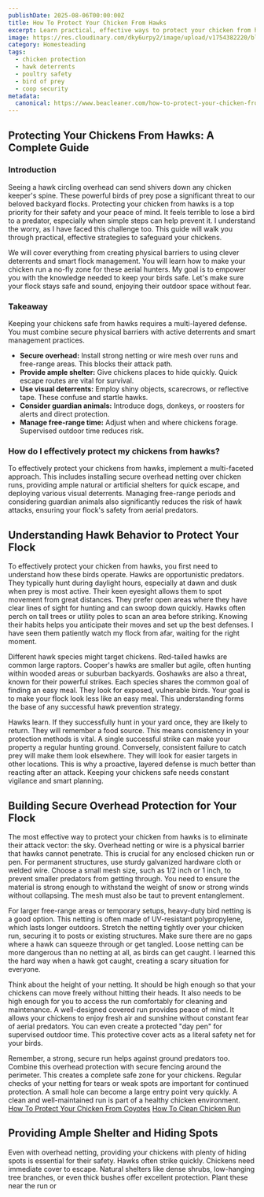 ```yaml
---
publishDate: 2025-08-06T00:00:00Z
title: How To Protect Your Chicken From Hawks
excerpt: Learn practical, effective ways to protect your chicken from hawks using physical barriers, visual deterrents, and smart flock management strategies.
image: https://res.cloudinary.com/dky6urpy2/image/upload/v1754382220/blog_image_1754382219_qzhk3l.webp
category: Homesteading
tags:
  - chicken protection
  - hawk deterrents
  - poultry safety
  - bird of prey
  - coop security
metadata:
  canonical: https://www.beacleaner.com/how-to-protect-your-chicken-from-hawks
---
```


## Protecting Your Chickens From Hawks: A Complete Guide

### Introduction

Seeing a hawk circling overhead can send shivers down any chicken keeper's spine. These powerful birds of prey pose a significant threat to our beloved backyard flocks. Protecting your chicken from hawks is a top priority for their safety and your peace of mind. It feels terrible to lose a bird to a predator, especially when simple steps can help prevent it. I understand the worry, as I have faced this challenge too. This guide will walk you through practical, effective strategies to safeguard your chickens.

We will cover everything from creating physical barriers to using clever deterrents and smart flock management. You will learn how to make your chicken run a no-fly zone for these aerial hunters. My goal is to empower you with the knowledge needed to keep your birds safe. Let's make sure your flock stays safe and sound, enjoying their outdoor space without fear.

### Takeaway

Keeping your chickens safe from hawks requires a multi-layered defense. You must combine secure physical barriers with active deterrents and smart management practices.

*   **Secure overhead:** Install strong netting or wire mesh over runs and free-range areas. This blocks their attack path.
*   **Provide ample shelter:** Give chickens places to hide quickly. Quick escape routes are vital for survival.
*   **Use visual deterrents:** Employ shiny objects, scarecrows, or reflective tape. These confuse and startle hawks.
*   **Consider guardian animals:** Introduce dogs, donkeys, or roosters for alerts and direct protection.
*   **Manage free-range time:** Adjust when and where chickens forage. Supervised outdoor time reduces risk.

### How do I effectively protect my chickens from hawks?

To effectively protect your chickens from hawks, implement a multi-faceted approach. This includes installing secure overhead netting over chicken runs, providing ample natural or artificial shelters for quick escape, and deploying various visual deterrents. Managing free-range periods and considering guardian animals also significantly reduces the risk of hawk attacks, ensuring your flock's safety from aerial predators.

## Understanding Hawk Behavior to Protect Your Flock

To effectively protect your chicken from hawks, you first need to understand how these birds operate. Hawks are opportunistic predators. They typically hunt during daylight hours, especially at dawn and dusk when prey is most active. Their keen eyesight allows them to spot movement from great distances. They prefer open areas where they have clear lines of sight for hunting and can swoop down quickly. Hawks often perch on tall trees or utility poles to scan an area before striking. Knowing their habits helps you anticipate their moves and set up the best defenses. I have seen them patiently watch my flock from afar, waiting for the right moment.

Different hawk species might target chickens. Red-tailed hawks are common large raptors. Cooper's hawks are smaller but agile, often hunting within wooded areas or suburban backyards. Goshawks are also a threat, known for their powerful strikes. Each species shares the common goal of finding an easy meal. They look for exposed, vulnerable birds. Your goal is to make your flock look less like an easy meal. This understanding forms the base of any successful hawk prevention strategy.

Hawks learn. If they successfully hunt in your yard once, they are likely to return. They will remember a food source. This means consistency in your protection methods is vital. A single successful strike can make your property a regular hunting ground. Conversely, consistent failure to catch prey will make them look elsewhere. They will look for easier targets in other locations. This is why a proactive, layered defense is much better than reacting after an attack. Keeping your chickens safe needs constant vigilance and smart planning.

## Building Secure Overhead Protection for Your Flock

The most effective way to protect your chicken from hawks is to eliminate their attack vector: the sky. Overhead netting or wire is a physical barrier that hawks cannot penetrate. This is crucial for any enclosed chicken run or pen. For permanent structures, use sturdy galvanized hardware cloth or welded wire. Choose a small mesh size, such as 1/2 inch or 1 inch, to prevent smaller predators from getting through. You need to ensure the material is strong enough to withstand the weight of snow or strong winds without collapsing. The mesh must also be taut to prevent entanglement.

For larger free-range areas or temporary setups, heavy-duty bird netting is a good option. This netting is often made of UV-resistant polypropylene, which lasts longer outdoors. Stretch the netting tightly over your chicken run, securing it to posts or existing structures. Make sure there are no gaps where a hawk can squeeze through or get tangled. Loose netting can be more dangerous than no netting at all, as birds can get caught. I learned this the hard way when a hawk got caught, creating a scary situation for everyone.

Think about the height of your netting. It should be high enough so that your chickens can move freely without hitting their heads. It also needs to be high enough for you to access the run comfortably for cleaning and maintenance. A well-designed covered run provides peace of mind. It allows your chickens to enjoy fresh air and sunshine without constant fear of aerial predators. You can even create a protected "day pen" for supervised outdoor time. This protective cover acts as a literal safety net for your birds.

Remember, a strong, secure run helps against ground predators too. Combine this overhead protection with secure fencing around the perimeter. This creates a complete safe zone for your chickens. Regular checks of your netting for tears or weak spots are important for continued protection. A small hole can become a large entry point very quickly. A clean and well-maintained run is part of a healthy chicken environment.
[How To Protect Your Chicken From Coyotes](https://beacleaner.com/how-to-protect-your-chicken-from-coyotes)
[How To Clean Chicken Run](https://beacleaner.com/how-to-clean-chicken-run)

## Providing Ample Shelter and Hiding Spots

Even with overhead netting, providing your chickens with plenty of hiding spots is essential for their safety. Hawks often strike quickly. Chickens need immediate cover to escape. Natural shelters like dense shrubs, low-hanging tree branches, or even thick bushes offer excellent protection. Plant these near the run or